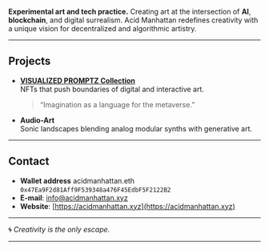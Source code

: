**Experimental art and tech practice.** Creating art at the intersection of **AI**, **blockchain**, and digital surrealism. Acid Manhattan redefines creativity with a unique vision for decentralized and algorithmic artistry.

---

## Projects

- **[VISUALIZED PROMPTZ Collection](https://acidmanhattan.xyz)**  
   NFTs that push boundaries of digital and interactive art. 
   > “Imagination as a language for the metaverse.”

- **Audio-Art**  
   Sonic landscapes blending analog modular synths with generative art.

---

## Contact
- **Wallet address** acidmanhattan.eth `0x47Ea9F2d81Aff9F539348a476F45EdbF5F2122B2`
- **E-mail**: info@acidmanhattan.xyz  
- **Website**: [https://acidmanhattan.xyz](https://acidmanhattan.xyz)  

---

🌀 *Creativity is the only escape.*  

---


